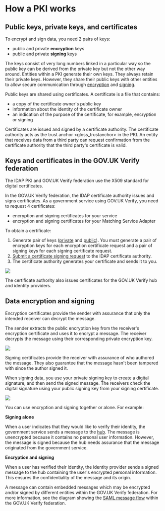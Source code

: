 # How a PKI works

## Public keys, private keys, and certificates

To encrypt and sign data, you need 2 pairs of keys:

* public and private **encryption** keys
* public and private **signing** keys

The keys consist of very long numbers linked in a particular way so the
public key can be derived from the private key but not the other way
around. Entities within a PKI generate their own keys. They always
retain their private keys. However, they share their public keys with
other entities to allow secure communication through
[encryption](#encryption-certificates) and [signing](#signing-certificates).

Public keys are shared using certificates. A certificate is a file that
contains:

* a copy of the certificate owner's public key
* information about the identity of the certificate owner
* an indication of the purpose of the certificate, for example,
    encryption or signing

Certificates are issued and signed by a certificate authority. The
certificate authority acts as the trust anchor \<gloss\_trustanchor\> in
the PKI. An entity that receives data from a third party can request
confirmation from the certificate authority that the third party's
certificate is valid.

## Keys and certificates in the GOV.UK Verify federation

The IDAP PKI and GOV.UK Verify federation use the X509 standard for
digital certificates.

In the GOV.UK Verify federation, the IDAP certificate authority issues
and signs certificates. As a government service using GOV.UK Verify, you
need to request 4 certificates:

* encryption and signing certificates for your service
* encryption and signing certificates for your Matching Service
    Adapter

To obtain a certificate:

1.  Generate pair of keys ([private](#generate-private-keys) and
    [public](#generate-certificate-signing-requests)). You must generate a pair of encryption
    keys for each encryption certificate request and a pair of signing
    keys for each signing certificate request.
1.  [Submit a certificate signing request](#submit-certificate-signing-requests) to the
    IDAP certificate authority.
1.  The certificate authority generates your certificate and sends it to
    you.

![](/documentation/pki/pkiIssueCertsGraphic.svg)

The certificate authority also issues certificates for the GOV.UK Verify
hub and identity providers.

Data encryption and signing
---------------------------

<a name="encryption-certificates"></a>

Encryption certificates provide the sender with assurance that only the
intended receiver can decrypt the message.

The sender extracts the public encryption key from the receiver's
encryption certificate and uses it to encrypt a message. The receiver
decrypts the message using their corresponding private encryption key.

![](/documentation/pki/pkiEncryptionGraphic.svg)

<a name="signing-certificates"></a>

Signing certificates provide the receiver with assurance of who authored
the message. They also guarantee that the message hasn't been tampered
with since the author signed it.

When signing data, you use your private signing key to create a digital
signature, and then send the signed message. The receivers check the
digital signature using your public signing key from your signing
certificate.

![](/documentation/pki/pkiSigningGraphic.svg)

You can use encryption and signing together or alone. For example:

**Signing alone**

When a user indicates that they would like to verify their identity,
the government service sends a message to the [hub](#what-does-the-gov-uk-verify-hub-do). The
message is unencrypted because it contains no personal user
information. However, the message is signed because the hub needs
assurance that the message originated from the government service.


**Encryption and signing**

When a user has verified their identity, the identity provider sends
a signed message to the hub containing the user's encrypted personal
information. This ensures the confidentiality of the message and its
origin.

A message can contain embedded messages which may be encrypted and/or
signed by different entities within the GOV.UK Verify federation. For
more information, see the
diagram showing the [SAML message flow](#saml-flow-diagram) within the GOV.UK
Verify federation.
